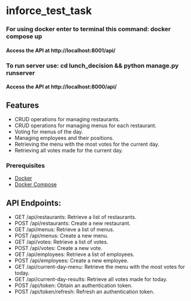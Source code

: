# inforce_test_task

### For using docker enter to terminal this command: docker compose up
#### Access the API at http://localhost:8001/api/

### To run server use: cd lunch_decision && python manage.py runserver
#### Access the API at http://localhost:8000/api/

## Features

- CRUD operations for managing restaurants.
- CRUD operations for managing menus for each restaurant.
- Voting for menus of the day.
- Managing employees and their positions.
- Retrieving the menu with the most votes for the current day.
- Retrieving all votes made for the current day.

### Prerequisites

- [Docker](https://docs.docker.com/get-docker/)
- [Docker Compose](https://docs.docker.com/compose/install/)



## API Endpoints:

- GET /api/restaurants: Retrieve a list of restaurants.
- POST /api/restaurants: Create a new restaurant.
- GET /api/menus: Retrieve a list of menus.
- POST /api/menus: Create a new menu.
- GET /api/votes: Retrieve a list of votes.
- POST /api/votes: Create a new vote.
- GET /api/employees: Retrieve a list of employees.
- POST /api/employees: Create a new employee.
- GET /api/current-day-menu: Retrieve the menu with the most votes for today.
- GET /api/current-day-results: Retrieve all votes made for today.
- POST /api/token: Obtain an authentication token.
- POST /api/token/refresh: Refresh an authentication token.
